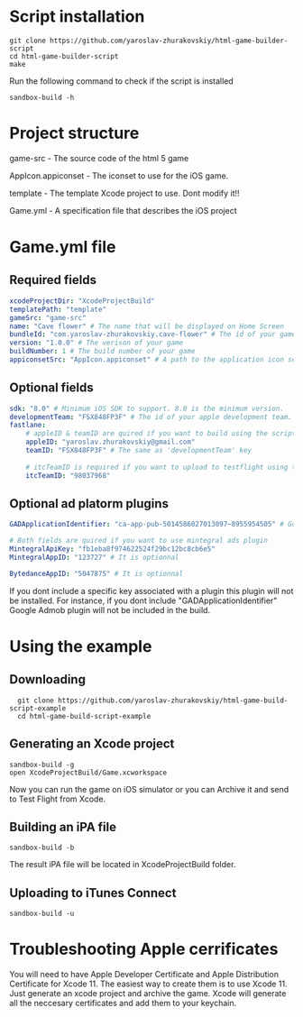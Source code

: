 # Script installation

```
git clone https://github.com/yaroslav-zhurakovskiy/html-game-builder-script
cd html-game-builder-script 
make
```
Run the following command to check if the script is installed
```
sandbox-build -h
```

# Project structure
game-src - The source code of the html 5 game

AppIcon.appiconset - The iconset to use for the iOS game.

template - The template Xcode project to use. Dont modify it!!

Game.yml - A specification file that describes the iOS project

# Game.yml file
## Required fields
```yml
xcodeProjectDir: "XcodeProjectBuild"
templatePath: "template"
gameSrc: "game-src"
name: "Cave flower" # The name that will be displayed on Home Screen
bundleId: "com.yaroslav-zhurakovskiy.cave-flower" # The id of your game
version: "1.0.0" # The verison of your game
buildNumber: 1 # The build number of your game
appiconsetSrc: "AppIcon.appiconset" # A path to the application icon set
```
## Optional fields
```yml
sdk: "8.0" # Minimum iOS SDK to support. 8.0 is the minimum version.
developmentTeam: "FSX848FP3F" # The id of your apple development team.
fastlane: 
    # appleID & teamID are quired if you want to build using the script
    appleID: "yaroslav.zhurakovskiy@gmail.com"
    teamID: "FSX848FP3F" # The same as 'developmentTeam' key
    
    # itcTeamID is required if you want to upload to testflight using the script
    itcTeamID: "98037968"
```
## Optional ad platorm plugins
```yml
GADApplicationIdentifier: "ca-app-pub-5014586027013097~8955954505" # Google admob app id

# Both fields are quired if you want to use mintegral ads plugin
MintegralApiKey: "fb1eba8f974622524f29bc12bc8cb6e5"
MintegralAppID: "123727" # It is optionnal

BytedanceAppID: "5047875" # It is optionnal
```

If you dont include a specific key associated with a plugin this plugin will not be installed. For instance, if you dont include "GADApplicationIdentifier" Google Admob plugin will not be included in the build.

# Using the example
## Downloading
```
  git clone https://github.com/yaroslav-zhurakovskiy/html-game-build-script-example
  cd html-game-build-script-example
```

## Generating an Xcode project
```
sandbox-build -g
open XcodeProjectBuild/Game.xcworkspace
```
Now you can run the game on iOS simulator or you can Archive it and send to Test Flight from Xcode.

## Building an iPA file
```
sandbox-build -b
```
The result iPA file will be located in XcodeProjectBuild folder.
## Uploading to iTunes Connect
```
sandbox-build -u
```

# Troubleshooting Apple cerrificates
You will need to have Apple Developer Certificate and Apple Distribution Certificate for Xcode 11. The easiest way to create them is to use Xcode 11. Just generate an xcode project and archive the game. Xcode will generate all the neccesary certificates and add them to your keychain.
